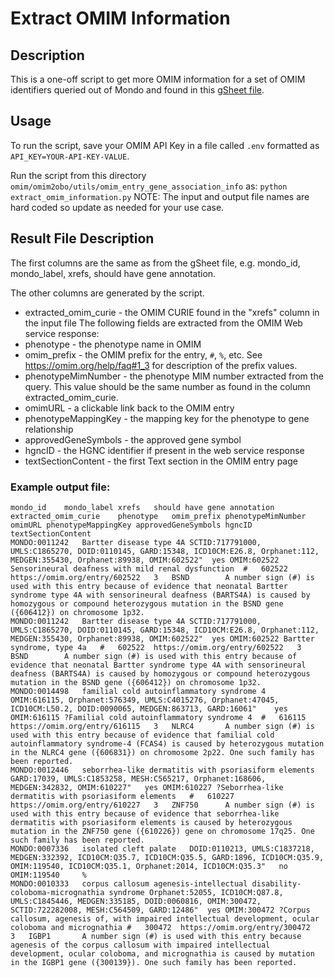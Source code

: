 # Extract OMIM Information

## Description
This is a one-off script to get more OMIM information for a set of OMIM identifiers queried out of Mondo and found in this [gSheet file](https://docs.google.com/spreadsheets/d/1tpDfHCembTPFos0omGQzA5RBnEx0fcRawB5rGiQdsc4/edit?gid=0#gid=0).

## Usage
To run the script, save your OMIM API Key in a file called `.env` formatted as `API_KEY=YOUR-API-KEY-VALUE`.

Run the script from this directory `omim/omim2obo/utils/omim_entry_gene_association_info` as:
`python extract_omim_information.py` 
NOTE: The input and output file names are hard coded so update as needed for your use case.

## Result File Description
The first columns are the same as from the gSheet file, e.g. mondo_id, mondo_label, xrefs, should have gene annotation.

The other columns are generated by the script.
- extracted_omim_curie - the OMIM CURIE found in the "xrefs" column in the input file
The following fields are extracted from the OMIM Web service response:
- phenotype - the phenotype name in OMIM
- omim_prefix - the OMIM prefix for the entry, `#`, `%`, etc. See https://omim.org/help/faq#1_3 for description of the prefix values.
- phenotypeMimNumber - the phenotype MIM number extracted from the query. This value should be the same number as found in the column extracted_omim_curie.
- omimURL - a clickable link back to the OMIM entry
- phenotypeMappingKey - the mapping key for the phenotype to gene relationship
- approvedGeneSymbols - the approved gene symbol
- hgncID - the HGNC identifier if present in the web service response
- textSectionContent - the first Text section in the OMIM entry page

### Example output file:
```
mondo_id	mondo_label	xrefs	should have gene annotation	extracted_omim_curie	phenotype	omim_prefix	phenotypeMimNumber	omimURL	phenotypeMappingKey	approvedGeneSymbols	hgncID	textSectionContent
MONDO:0011242	Bartter disease type 4A	SCTID:717791000, UMLS:C1865270, DOID:0110145, GARD:15348, ICD10CM:E26.8, Orphanet:112, MEDGEN:355430, Orphanet:89938, OMIM:602522"	yes	OMIM:602522	Sensorineural deafness with mild renal dysfunction	#	602522	https://omim.org/entry/602522	3	BSND		A number sign (#) is used with this entry because of evidence that neonatal Bartter syndrome type 4A with sensorineural deafness (BARTS4A) is caused by homozygous or compound heterozygous mutation in the BSND gene ({606412}) on chromosome 1p32.
MONDO:0011242	Bartter disease type 4A	SCTID:717791000, UMLS:C1865270, DOID:0110145, GARD:15348, ICD10CM:E26.8, Orphanet:112, MEDGEN:355430, Orphanet:89938, OMIM:602522"	yes	OMIM:602522	Bartter syndrome, type 4a	#	602522	https://omim.org/entry/602522	3	BSND		A number sign (#) is used with this entry because of evidence that neonatal Bartter syndrome type 4A with sensorineural deafness (BARTS4A) is caused by homozygous or compound heterozygous mutation in the BSND gene ({606412}) on chromosome 1p32.
MONDO:0014498	familial cold autoinflammatory syndrome 4	OMIM:616115, Orphanet:576349, UMLS:C4015276, Orphanet:47045, ICD10CM:L50.2, DOID:0090065, MEDGEN:863713, GARD:16061"	yes	OMIM:616115	?Familial cold autoinflammatory syndrome 4	#	616115	https://omim.org/entry/616115	3	NLRC4		A number sign (#) is used with this entry because of evidence that familial cold autoinflammatory syndrome-4 (FCAS4) is caused by heterozygous mutation in the NLRC4 gene ({606831}) on chromosome 2p22. One such family has been reported.
MONDO:0012446	seborrhea-like dermatitis with psoriasiform elements	GARD:17039, UMLS:C1853258, MESH:C565217, Orphanet:168606, MEDGEN:342832, OMIM:610227"	yes	OMIM:610227	?Seborrhea-like dermatitis with psoriasiform elements	#	610227	https://omim.org/entry/610227	3	ZNF750		A number sign (#) is used with this entry because of evidence that seborrhea-like dermatitis with psoriasiform elements is caused by heterozygous mutation in the ZNF750 gene ({610226}) gene on chromosome 17q25. One such family has been reported.
MONDO:0007336	isolated cleft palate	DOID:0110213, UMLS:C1837218, MEDGEN:332392, ICD10CM:Q35.7, ICD10CM:Q35.5, GARD:1896, ICD10CM:Q35.9, OMIM:119540, ICD10CM:Q35.1, Orphanet:2014, ICD10CM:Q35.3"	no	OMIM:119540		%						
MONDO:0010333	corpus callosum agenesis-intellectual disability-coloboma-micrognathia syndrome	Orphanet:52055, ICD10CM:Q87.8, UMLS:C1845446, MEDGEN:335185, DOID:0060816, OMIM:300472, SCTID:722282008, MESH:C564509, GARD:12486"	yes	OMIM:300472	?Corpus callosum, agenesis of, with impaired intellectual development, ocular coloboma and micrognathia	#	300472	https://omim.org/entry/300472	3	IGBP1		A number sign (#) is used with this entry because agenesis of the corpus callosum with impaired intellectual development, ocular coloboma, and micrognathia is caused by mutation in the IGBP1 gene ({300139}). One such family has been reported.
```
